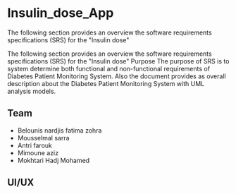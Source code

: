 # Insulin_dose_App
The following section provides an overview the software requirements specifications (SRS) for the "Insulin dose"

The following section provides an overview the software requirements specifications (SRS) for the "Insulin dose"
Purpose
The purpose of SRS is to system determine both functional and non-functional requirements of Diabetes Patient Monitoring System. Also the document provides as overall description about the Diabetes Patient Monitoring System with UML analysis models.

<h2>Team</h2>
<ul>
  <li>Belounis nardjis fatima zohra</li>
  <li>Mousselmal sarra</li>
  <li>Antri farouk</li>
  <li>Mimoune aziz</li>
  <li>Mokhtari Hadj Mohamed</li>
</ul>

<h2>UI/UX</h2>
